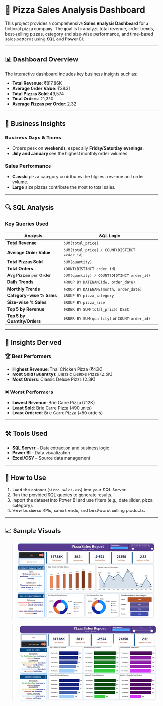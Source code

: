 # 🍕 Pizza Sales Analysis Dashboard

This project provides a comprehensive **Sales Analysis Dashboard** for a fictional pizza company. The goal is to analyze total revenue, order trends, best-selling pizzas, category and size-wise performance, and time-based sales patterns using **SQL** and **Power BI**.

---

## 📊 Dashboard Overview

The interactive dashboard includes key business insights such as:

- **Total Revenue**: ₹817.86K
- **Average Order Value**: ₹38.31
- **Total Pizzas Sold**: 49,574
- **Total Orders**: 21,350
- **Average Pizzas per Order**: 2.32

---

## 📅 Business Insights

### **Business Days & Times**
- Orders peak on **weekends**, especially **Friday/Saturday evenings**.
- **July and January** see the highest monthly order volumes.

### **Sales Performance**
- **Classic** pizza category contributes the highest revenue and order volume.
- **Large** size pizzas contribute the most to total sales.

---

## 🔍 SQL Analysis

### Key Queries Used

| Analysis | SQL Logic |
|---------|-----------|
| **Total Revenue** | `SUM(total_price)` |
| **Average Order Value** | `SUM(total_price) / COUNT(DISTINCT order_id)` |
| **Total Pizzas Sold** | `SUM(quantity)` |
| **Total Orders** | `COUNT(DISTINCT order_id)` |
| **Avg Pizzas per Order** | `SUM(quantity) / COUNT(DISTINCT order_id)` |
| **Daily Trends** | `GROUP BY DATENAME(dw, order_date)` |
| **Monthly Trends** | `GROUP BY DATENAME(month, order_date)` |
| **Category-wise % Sales** | `GROUP BY pizza_category` |
| **Size-wise % Sales** | `GROUP BY pizza_size` |
| **Top 5 by Revenue** | `ORDER BY SUM(total_price) DESC` |
| **Top 5 by Quantity/Orders** | `ORDER BY SUM(quantity)` or `COUNT(order_id)` |

---

## 🧠 Insights Derived

### 🏆 Best Performers
- **Highest Revenue**: Thai Chicken Pizza (₹43K)
- **Most Sold (Quantity)**: Classic Deluxe Pizza (2.5K)
- **Most Orders**: Classic Deluxe Pizza (2.3K)

### ❌ Worst Performers
- **Lowest Revenue**: Brie Carre Pizza (₹12K)
- **Least Sold**: Brie Carre Pizza (490 units)
- **Least Ordered**: Brie Carre Pizza (480 orders)

---

## 🛠️ Tools Used

- **SQL Server** – Data extraction and business logic
- **Power BI** – Data visualization
- **Excel/CSV** – Source data management

---

## 📌 How to Use

1. Load the dataset (`pizza_sales.csv`) into your SQL Server.
2. Run the provided SQL queries to generate results.
3. Import the dataset into Power BI and use filters (e.g., date slider, pizza category).
4. View business KPIs, sales trends, and best/worst selling products.

---

## 📈 Sample Visuals

> ![Dashboard - Home](screenshot1.png)

> ![Dashboard - Best/Worst Sellers](screenshot2.png)
